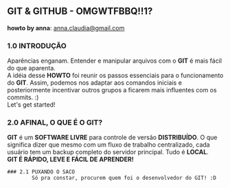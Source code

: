 ## GIT & GITHUB - OMGWTFBBQ!!1? <br />
**howto by anna**: <anna.claudia@gmail.com>

### 1.0 INTRODUÇÃO
Aparências enganam. Entender e manipular arquivos com o **GIT** é mais fácil do que aparenta. <br />
A idéia desse **HOWTO** foi reunir os passos essenciais para o funcionamento do **GIT**. Assim, podemos nos adaptar aos comandos iniciais e posteriormente incentivar outros grupos a ficarem mais influentes com os commits. :) <br />
Let's get started!

### 2.0 AFINAL, O QUE É O GIT?
**GIT** é um **SOFTWARE LIVRE** para controle de versão **DISTRIBUÍDO**. O que significa dizer que mesmo com um fluxo de trabalho centralizado, cada usuário tem um backup completo do servidor principal. Tudo é **LOCAL**. <br />
**GIT É RÁPIDO, LEVE E FÁCIL DE APRENDER!**

    ### 2.1 PUXANDO O SACO
            Só pra constar, procurem quem foi o desenvolvedor do GIT! :D
